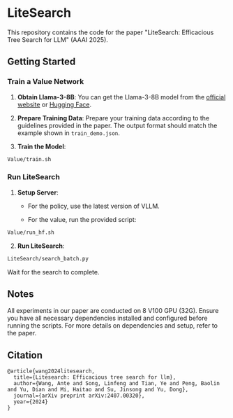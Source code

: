 # LiteSearch

This repository contains the code for the paper "LiteSearch: Efficacious Tree Search for LLM" (AAAI 2025).

## Getting Started

### Train a Value Network

1. **Obtain Llama-3-8B**: You can get the Llama-3-8B model from the [official website](https://llama.meta.com/) or [Hugging Face](https://huggingface.co/meta-llama/Meta-Llama-3-8B).

2. **Prepare Training Data**: Prepare your training data according to the guidelines provided in the paper. The output format should match the example shown in `train_demo.json`.

3. **Train the Model**:

```bash
Value/train.sh
```

### Run LiteSearch

1. **Setup Server**:

   - For the policy, use the latest version of VLLM.

   - For the value, run the provided script:

```bash
Value/run_hf.sh
```

2. **Run LiteSearch**:

```bash
LiteSearch/search_batch.py
```

Wait for the search to complete.

## Notes

All experiments in our paper are conducted on 8 V100 GPU (32G).
Ensure you have all necessary dependencies installed and configured before running the scripts. For more details on dependencies and setup, refer to the paper.

## Citation

```
@article{wang2024litesearch,
  title={Litesearch: Efficacious tree search for llm},
  author={Wang, Ante and Song, Linfeng and Tian, Ye and Peng, Baolin and Yu, Dian and Mi, Haitao and Su, Jinsong and Yu, Dong},
  journal={arXiv preprint arXiv:2407.00320},
  year={2024}
}
```
